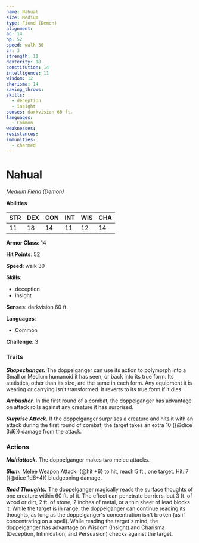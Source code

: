 ```yaml
---
name: Nahual
size: Medium
type: Fiend (Demon)
alignment: 
ac: 14
hp: 52
speed: walk 30
cr: 3
strength: 11
dexterity: 18
constitution: 14
intelligence: 11
wisdom: 12
charisma: 14
saving_throws:
skills:
  - deception
  - insight
senses: darkvision 60 ft.
languages:
  - Common
weaknesses:
resistances:
immunities:
  - charmed
---
```


# Nahual

*Medium Fiend (Demon)*

**Abilities**

| STR | DEX | CON | INT | WIS | CHA |
| --- | --- | --- | --- | --- | --- |
| 11 | 18 | 14 | 11 | 12 | 14 |

**Armor Class**: 14

**Hit Points**: 52

**Speed**: walk 30

**Skills**:
  - deception
  - insight

**Senses**: darkvision 60 ft.

**Languages**:
  - Common

**Challenge**: 3

### Traits
***Shapechanger.*** The doppelganger can use its action to polymorph into a Small or Medium humanoid it has seen, or back into its true form. Its statistics, other than its size, are the same in each form. Any equipment it is wearing or carrying isn't transformed. It reverts to its true form if it dies.

***Ambusher.*** In the first round of a combat, the doppelganger has advantage on attack rolls against any creature it has surprised.

***Surprise Attack.*** If the doppelganger surprises a creature and hits it with an attack during the first round of combat, the target takes an extra 10 ({@dice 3d6}) damage from the attack.

### Actions
***Multiattack.*** The doppelganger makes two melee attacks.

***Slam.*** Melee Weapon Attack: {@hit +6} to hit, reach 5 ft., one target. Hit: 7 ({@dice 1d6+4}) bludgeoning damage.

***Read Thoughts.*** The doppelganger magically reads the surface thoughts of one creature within 60 ft. of it. The effect can penetrate barriers, but 3 ft. of wood or dirt, 2 ft. of stone, 2 inches of metal, or a thin sheet of lead blocks it. While the target is in range, the doppelganger can continue reading its thoughts, as long as the doppelganger's concentration isn't broken (as if concentrating on a spell). While reading the target's mind, the doppelganger has advantage on Wisdom (Insight) and Charisma (Deception, Intimidation, and Persuasion) checks against the target.

